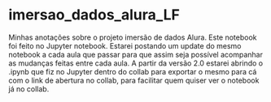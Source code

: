 # imersao_dados_alura_LF
Minhas anotações sobre o projeto imersão de dados Alura.
Este notebook foi feito no Jupyter notebook. Estarei postando um update do mesmo notebook a cada aula que passar para que assim seja possível acompanhar as mudanças feitas entre cada aula. A partir da versão 2.0 estarei abrindo o .ipynb que fiz no Jupyter dentro do collab para exportar o mesmo para cá com o link de abertura no collab, para facilitar quem quiser ver o notebook já no collab.
